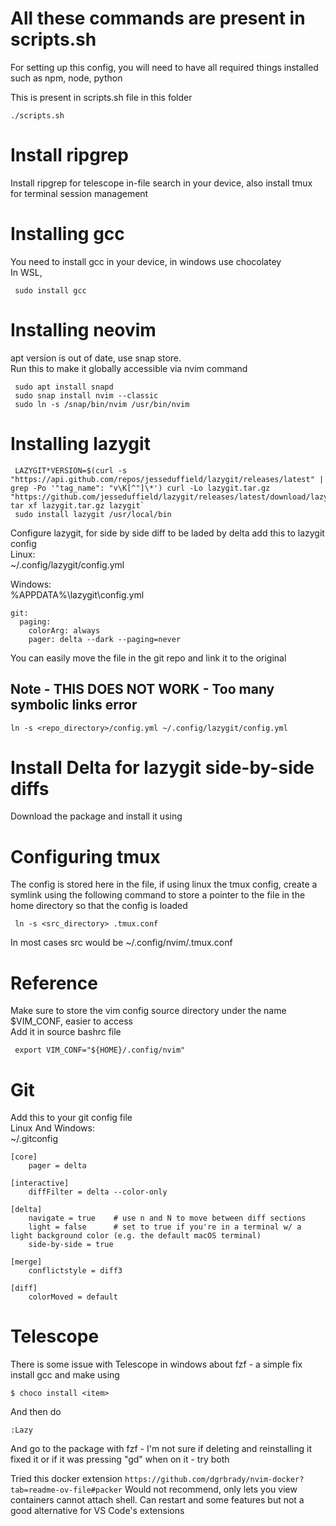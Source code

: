 # All these commands are present in scripts.sh

For setting up this config, you will need to have all required things installed such as npm, node, python

This is present in scripts.sh file in this folder

```
./scripts.sh
```

# Install ripgrep

Install ripgrep for telescope in-file search in your device, also install tmux for terminal session management

# Installing gcc

You need to install gcc in your device, in windows use chocolatey  
In WSL,

```
 sudo install gcc
```

# Installing neovim

apt version is out of date, use snap store.  
Run this to make it globally accessible via nvim command

```
 sudo apt install snapd
 sudo snap install nvim --classic
 sudo ln -s /snap/bin/nvim /usr/bin/nvim
```

# Installing lazygit

```
 LAZYGIT*VERSION=$(curl -s "https://api.github.com/repos/jesseduffield/lazygit/releases/latest" | grep -Po '"tag_name": "v\K[^"]\*') curl -Lo lazygit.tar.gz "https://github.com/jesseduffield/lazygit/releases/latest/download/lazygit*${LAZYGIT_VERSION}\_Linux_x86_64.tar.gz" tar xf lazygit.tar.gz lazygit`
 sudo install lazygit /usr/local/bin
```

Configure lazygit, for side by side diff to be laded by delta add this to lazygit config  
Linux:  
~/.config/lazygit/config.yml

Windows:  
%APPDATA%\lazygit\config.yml

```
git:
  paging:
    colorArg: always
    pager: delta --dark --paging=never
```

You can easily move the file in the git repo and link it to the original

## Note - THIS DOES NOT WORK - Too many symbolic links error

```
ln -s <repo_directory>/config.yml ~/.config/lazygit/config.yml
```

# Install Delta for lazygit side-by-side diffs

Download the package and install it using

# Configuring tmux

The config is stored here in the file, if using linux the tmux config, create a symlink using the following command to store a pointer to the file in the home directory so that the config is loaded

```
 ln -s <src_directory> .tmux.conf
```

In most cases src would be ~/.config/nvim/.tmux.conf

# Reference

Make sure to store the vim config source directory under the name $VIM_CONF, easier to access  
Add it in source bashrc file

```
 export VIM_CONF="${HOME}/.config/nvim"
```

# Git

Add this to your git config file  
Linux And Windows:  
~/.gitconfig

```
[core]
    pager = delta

[interactive]
    diffFilter = delta --color-only

[delta]
    navigate = true    # use n and N to move between diff sections
    light = false      # set to true if you're in a terminal w/ a light background color (e.g. the default macOS terminal)
    side-by-side = true

[merge]
    conflictstyle = diff3

[diff]
    colorMoved = default
```

# Telescope

There is some issue with Telescope in windows about fzf - a simple fix
install gcc and make using

```
$ choco install <item>
```

And then do

```
:Lazy
```

And go to the package with fzf - I'm not sure if deleting and reinstalling it fixed it or if it was pressing "gd" when on it - try both

Tried this docker extension
`https://github.com/dgrbrady/nvim-docker?tab=readme-ov-file#packer`
Would not recommend, only lets you view containers cannot attach shell. Can restart and some features but not a good alternative for VS Code's extensions
